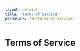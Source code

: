 ```yaml
---
layout: default
title: "Terms of Service"
permalink: /en/terms-of-service/
---
```


# Terms of Service

